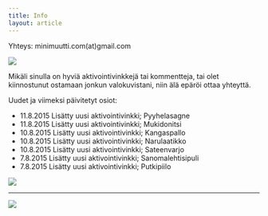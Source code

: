 ```yaml
---
title: Info
layout: article
---
```


Yhteys: minimuutti.com(at)gmail.com

![](https://lh3.googleusercontent.com/rUi_U-5Iu5bgA0h60ykYVrw8kV3k10DMccmLkt_t2Vs=w245)

Mikäli sinulla on hyviä aktivointivinkkejä tai kommentteja, tai olet kiinnostunut ostamaan jonkun valokuvistani, niin älä epäröi ottaa yhteyttä.

Uudet ja viimeksi päivitetyt osiot:

* 11.8.2015 Lisätty uusi aktivointivinkki; Pyyhelasagne
* 11.8.2015 Lisätty uusi aktivointivinkki; Mukidonitsi
* 10.8.2015 Lisätty uusi aktivointivinkki; Kangaspallo
* 10.8.2015 Lisätty uusi aktivointivinkki; Narulaatikko
* 10.8.2015 Lisätty uusi aktivointivinkki; Sateenvarjo
* 7.8.2015 Lisätty uusi aktivointivinkki; Sanomalehtisipuli
* 7.8.2015 Lisätty uusi aktivointivinkki; Putkipiilo

![](https://lh3.googleusercontent.com/T2AKpsd5XDhDlOFkaBTinOCVl7cRpR2_ld_sXtL7TuA=w447)

---

[![](https://lh3.googleusercontent.com/MKwfsbFq7uu2wQQcpBMKzbeTWG_X6GHIw91FFzQ2LGw=w447)](http://clk.tradedoubler.com/click?p(210840)a(2526211)g(19927404)url(http://www.zooplus.fi/))
